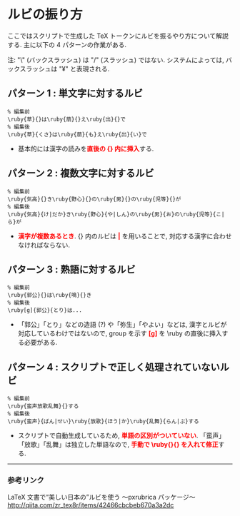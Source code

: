 # ルビの振り方

ここではスクリプトで生成した TeX トークンにルビを振るやり方について解説する. 
主に以下の 4 パターンの作業がある. 

注: "\\" (バックスラッシュ) は "/" (スラッシュ) ではない. 
システムによっては, バックスラッシュは "¥" と表現される. 

## パターン 1 : 単文字に対するルビ
```TeX
% 編集前
\ruby{草}{}は\ruby{萠}{}え\ruby{出}{}で
% 編集後
\ruby{草}{くさ}は\ruby{萠}{も}え\ruby{出}{い}で
```
* 基本的には漢字の読みを<span style="color:red">**直後の {} 内に挿入**</span>する. 

## パターン 2 : 複数文字に対するルビ
```TeX
% 編集前
\ruby{気高}{}き\ruby{野心}{}の\ruby{男}{}の\ruby{児等}{}が
% 編集後
\ruby{気高}{け|だか}き\ruby{野心}{や|しん}の\ruby{男}{お}の\ruby{児等}{こ|ら}が
```
* <span style="color:red">**漢字が複数あるとき**</span>. {} 内のルビは <span style="color:red">**|**</span> を用いることで, 対応する漢字に合わせなければならない. 

## パターン 3 : 熟語に対するルビ
```TeX
% 編集前
\ruby{郭公}{}は\ruby{鳴}{}き
% 編集後
\ruby[g]{郭公}{とり}は...
```
* 「郭公」「とり」などの造語 (?) や「弥生」「やよい」などは, 漢字とルビが対応しているわけではないので, 
group を示す <span style="color:red">**[g]**</span> を \ruby の直後に挿入する必要がある. 

## パターン 4 : スクリプトで正しく処理されていないルビ
```TeX
% 編集前
\ruby{蛮声放歌乱舞}{}する
% 編集後
\ruby{蛮声}{ばん|せい}\ruby{放歌}{ほう|か}\ruby{乱舞}{らん|ぶ}する
```
* スクリプトで自動生成しているため, <span style="color:red">**単語の区別がついていない**</span>. 
「蛮声」「放歌」「乱舞」は独立した単語なので, <span style="color:red">**手動で \ruby{}{} を入れて修正**</span>する. 

-----
### 参考リンク
LaTeX 文書で“美しい日本の”ルビを使う ～pxrubrica パッケージ～
<http://qiita.com/zr_tex8r/items/42466cbcbeb670a3a2dc>
